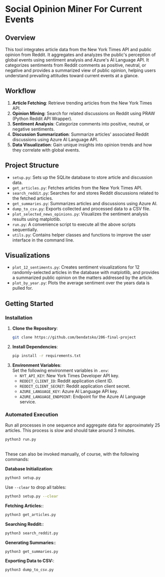 # Social Opinion Miner For Current Events

## Overview
This tool integrates article data from the New York Times API and public opinion from Reddit. It aggregates and analyzes the public's perception of global events using sentiment analysis and Azure's AI Language API. It categorizes sentiments from Reddit comments as positive, neutral, or negative and provides a summarized view of public opinion, helping users understand prevailing attitudes toward current events at a glance.

## Workflow
1. **Article Fetching**: Retrieve trending articles from the New York Times API.
2. **Opinion Mining**: Search for related discussions on Reddit using PRAW (Python Reddit API Wrapper).
3. **Sentiment Analysis**: Categorize comments into positive, neutral, or negative sentiments.
4. **Discussion Summarization**: Summarize articles' associated Reddit discussions using Azure AI Language API.
5. **Data Visualization**: Gain unique insights into opinion trends and how they correlate with global events.

## Project Structure
- `setup.py`: Sets up the SQLite database to store article and discussion data.
- `get_articles.py`: Fetches articles from the New York Times API.
- `search_reddit.py`: Searches for and stores Reddit discussions related to the fetched articles.
- `get_summaries.py`: Summarizes articles and discussions using Azure AI.
- `dump_to_csv.py`: Exports collected and processed data to a CSV file.
- `plot_selected_news_opinions.py`: Visualizes the sentiment analysis results using matplotlib.
- `run.py`: A convenience script to execute all the above scripts sequentially.
- `utils.py`: Contains helper classes and functions to improve the user interface in the command line.

## Visualizations
- `plot_12_sentiments.py`: Creates sentiment visualizations for 12 randomly-selected articles in the database with matplotlib, and provides a summarized public opinion on the matters addressed by the article.
- `plot_by_year.py`: Plots the average sentiment over the years data is pulled for.


## Getting Started
### Installation
1. **Clone the Repository**:
   ```bash
   git clone https://github.com/bendatsko/206-final-project
   ```
2. **Install Dependencies**:
    ```bash
    pip install -r requirements.txt
    ```
3. **Environment Variables**: <br>
    Set the following environment variables in `.env`:
    * `NYT_API_KEY`: New York Times Developer API key.
    * `REDDIT_CLIENT_ID`: Reddit application client ID.
    * `REDDIT_CLIENT_SECRET`: Reddit application client secret.
    * `AZURE_LANGUAGE_KEY`: Azure AI Language API key.
    * `AZURE_LANGUAGE_ENDPOINT`: Endpoint for the Azure AI Language service.

### Automated Execution <br>
Run all processes in one sequence and aggregate data for approximately 25 articles. This process is slow and should take around 3 minutes.
```bash
python3 run.py
```
<br>
These can also be invoked manually, of course, with the following commands:

**Database Initialization**:
```bash
python3 setup.py
```
Use `--clear` to drop all tables:
```bash
python3 setup.py --clear
```
**Fetching Articles:**:
```bash
python3 get_articles.py
```
**Searching Reddit:**:
```bash
python3 search_reddit.py
```
**Generating Summaries:**:
```bash
python3 get_summaries.py
```
**Exporting Data to CSV:**:
```bash
python3 dump_to_csv.py
```


